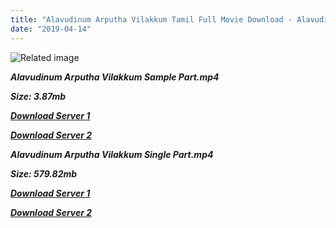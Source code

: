 ```yaml
---
title: "Alavudinum Arputha Vilakkum Tamil Full Movie Download - Alavudinum Arputha Vilakkum Tamil Movie Download"
date: "2019-04-14"
---
```


![Related image](https://encrypted-tbn0.gstatic.com/images?q=tbn:ANd9GcT0xglCmVPsPaRFMqaL9_XK6u-_Sw3-zaJ3a5zArX5Vrmtyu5Ul)

**_Alavudinum Arputha Vilakkum Sample Part.mp4_**

**_Size: 3.87mb_**

**_[Download Server 1](http://b5.wetransfer.vip/files/{169df08cb8e74ebadb8a44297cb1b6497cb77520eb9064bb3027e0e0c1bcc485}20Actor{169df08cb8e74ebadb8a44297cb1b6497cb77520eb9064bb3027e0e0c1bcc485}20Hits{169df08cb8e74ebadb8a44297cb1b6497cb77520eb9064bb3027e0e0c1bcc485}20Collection/Rajinikanth{169df08cb8e74ebadb8a44297cb1b6497cb77520eb9064bb3027e0e0c1bcc485}20Movies{169df08cb8e74ebadb8a44297cb1b6497cb77520eb9064bb3027e0e0c1bcc485}20Collection/Rajinikanth{169df08cb8e74ebadb8a44297cb1b6497cb77520eb9064bb3027e0e0c1bcc485}20Classic{169df08cb8e74ebadb8a44297cb1b6497cb77520eb9064bb3027e0e0c1bcc485}20Collection/Alavudinum{169df08cb8e74ebadb8a44297cb1b6497cb77520eb9064bb3027e0e0c1bcc485}20Arputha{169df08cb8e74ebadb8a44297cb1b6497cb77520eb9064bb3027e0e0c1bcc485}20Vilakkum{169df08cb8e74ebadb8a44297cb1b6497cb77520eb9064bb3027e0e0c1bcc485}20(1979)/Alavudinum{169df08cb8e74ebadb8a44297cb1b6497cb77520eb9064bb3027e0e0c1bcc485}20Arputha{169df08cb8e74ebadb8a44297cb1b6497cb77520eb9064bb3027e0e0c1bcc485}20Vilakkum{169df08cb8e74ebadb8a44297cb1b6497cb77520eb9064bb3027e0e0c1bcc485}20{169df08cb8e74ebadb8a44297cb1b6497cb77520eb9064bb3027e0e0c1bcc485}20Sample{169df08cb8e74ebadb8a44297cb1b6497cb77520eb9064bb3027e0e0c1bcc485}20HD.mp4)_**

**_[Download Server 2](http://b5.wetransfer.vip/files/{169df08cb8e74ebadb8a44297cb1b6497cb77520eb9064bb3027e0e0c1bcc485}20Actor{169df08cb8e74ebadb8a44297cb1b6497cb77520eb9064bb3027e0e0c1bcc485}20Hits{169df08cb8e74ebadb8a44297cb1b6497cb77520eb9064bb3027e0e0c1bcc485}20Collection/Rajinikanth{169df08cb8e74ebadb8a44297cb1b6497cb77520eb9064bb3027e0e0c1bcc485}20Movies{169df08cb8e74ebadb8a44297cb1b6497cb77520eb9064bb3027e0e0c1bcc485}20Collection/Rajinikanth{169df08cb8e74ebadb8a44297cb1b6497cb77520eb9064bb3027e0e0c1bcc485}20Classic{169df08cb8e74ebadb8a44297cb1b6497cb77520eb9064bb3027e0e0c1bcc485}20Collection/Alavudinum{169df08cb8e74ebadb8a44297cb1b6497cb77520eb9064bb3027e0e0c1bcc485}20Arputha{169df08cb8e74ebadb8a44297cb1b6497cb77520eb9064bb3027e0e0c1bcc485}20Vilakkum{169df08cb8e74ebadb8a44297cb1b6497cb77520eb9064bb3027e0e0c1bcc485}20(1979)/Alavudinum{169df08cb8e74ebadb8a44297cb1b6497cb77520eb9064bb3027e0e0c1bcc485}20Arputha{169df08cb8e74ebadb8a44297cb1b6497cb77520eb9064bb3027e0e0c1bcc485}20Vilakkum{169df08cb8e74ebadb8a44297cb1b6497cb77520eb9064bb3027e0e0c1bcc485}20{169df08cb8e74ebadb8a44297cb1b6497cb77520eb9064bb3027e0e0c1bcc485}20Sample{169df08cb8e74ebadb8a44297cb1b6497cb77520eb9064bb3027e0e0c1bcc485}20HD.mp4)_**

**_Alavudinum Arputha Vilakkum Single Part.mp4_**

**_Size: 579.82mb_**

**_[Download Server 1](http://b5.wetransfer.vip/files/{169df08cb8e74ebadb8a44297cb1b6497cb77520eb9064bb3027e0e0c1bcc485}20Actor{169df08cb8e74ebadb8a44297cb1b6497cb77520eb9064bb3027e0e0c1bcc485}20Hits{169df08cb8e74ebadb8a44297cb1b6497cb77520eb9064bb3027e0e0c1bcc485}20Collection/Rajinikanth{169df08cb8e74ebadb8a44297cb1b6497cb77520eb9064bb3027e0e0c1bcc485}20Movies{169df08cb8e74ebadb8a44297cb1b6497cb77520eb9064bb3027e0e0c1bcc485}20Collection/Rajinikanth{169df08cb8e74ebadb8a44297cb1b6497cb77520eb9064bb3027e0e0c1bcc485}20Classic{169df08cb8e74ebadb8a44297cb1b6497cb77520eb9064bb3027e0e0c1bcc485}20Collection/Alavudinum{169df08cb8e74ebadb8a44297cb1b6497cb77520eb9064bb3027e0e0c1bcc485}20Arputha{169df08cb8e74ebadb8a44297cb1b6497cb77520eb9064bb3027e0e0c1bcc485}20Vilakkum{169df08cb8e74ebadb8a44297cb1b6497cb77520eb9064bb3027e0e0c1bcc485}20(1979)/Alavudinum{169df08cb8e74ebadb8a44297cb1b6497cb77520eb9064bb3027e0e0c1bcc485}20Arputha{169df08cb8e74ebadb8a44297cb1b6497cb77520eb9064bb3027e0e0c1bcc485}20Vilakkum{169df08cb8e74ebadb8a44297cb1b6497cb77520eb9064bb3027e0e0c1bcc485}20{169df08cb8e74ebadb8a44297cb1b6497cb77520eb9064bb3027e0e0c1bcc485}20Single{169df08cb8e74ebadb8a44297cb1b6497cb77520eb9064bb3027e0e0c1bcc485}20Part{169df08cb8e74ebadb8a44297cb1b6497cb77520eb9064bb3027e0e0c1bcc485}20HD.mp4)_**

**_[Download Server 2](http://b5.wetransfer.vip/files/{169df08cb8e74ebadb8a44297cb1b6497cb77520eb9064bb3027e0e0c1bcc485}20Actor{169df08cb8e74ebadb8a44297cb1b6497cb77520eb9064bb3027e0e0c1bcc485}20Hits{169df08cb8e74ebadb8a44297cb1b6497cb77520eb9064bb3027e0e0c1bcc485}20Collection/Rajinikanth{169df08cb8e74ebadb8a44297cb1b6497cb77520eb9064bb3027e0e0c1bcc485}20Movies{169df08cb8e74ebadb8a44297cb1b6497cb77520eb9064bb3027e0e0c1bcc485}20Collection/Rajinikanth{169df08cb8e74ebadb8a44297cb1b6497cb77520eb9064bb3027e0e0c1bcc485}20Classic{169df08cb8e74ebadb8a44297cb1b6497cb77520eb9064bb3027e0e0c1bcc485}20Collection/Alavudinum{169df08cb8e74ebadb8a44297cb1b6497cb77520eb9064bb3027e0e0c1bcc485}20Arputha{169df08cb8e74ebadb8a44297cb1b6497cb77520eb9064bb3027e0e0c1bcc485}20Vilakkum{169df08cb8e74ebadb8a44297cb1b6497cb77520eb9064bb3027e0e0c1bcc485}20(1979)/Alavudinum{169df08cb8e74ebadb8a44297cb1b6497cb77520eb9064bb3027e0e0c1bcc485}20Arputha{169df08cb8e74ebadb8a44297cb1b6497cb77520eb9064bb3027e0e0c1bcc485}20Vilakkum{169df08cb8e74ebadb8a44297cb1b6497cb77520eb9064bb3027e0e0c1bcc485}20{169df08cb8e74ebadb8a44297cb1b6497cb77520eb9064bb3027e0e0c1bcc485}20Single{169df08cb8e74ebadb8a44297cb1b6497cb77520eb9064bb3027e0e0c1bcc485}20Part{169df08cb8e74ebadb8a44297cb1b6497cb77520eb9064bb3027e0e0c1bcc485}20HD.mp4)_**

